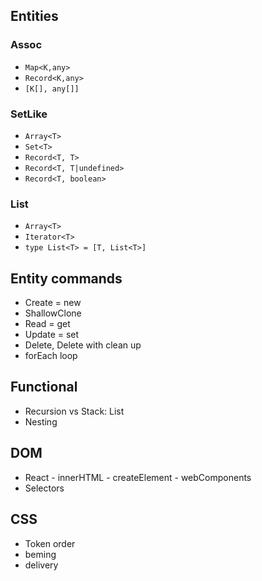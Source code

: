 ## Entities

### Assoc

- `Map<K,any>`
- `Record<K,any>`
- `[K[], any[]]`

### SetLike

- `Array<T>`
- `Set<T>`
- `Record<T, T>`
- `Record<T, T|undefined>`
- `Record<T, boolean>`

### List

- `Array<T>`
- `Iterator<T>`
- `type List<T> = [T, List<T>]`

## Entity commands

- Create = new
- ShallowClone
- Read = get
- Update = set
- Delete, Delete with clean up 
- forEach loop

## Functional

- Recursion vs Stack: List
- Nesting 

## DOM

- React - innerHTML - createElement - webComponents
- Selectors

## CSS

- Token order
- beming
- delivery 